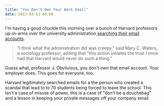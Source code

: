 ```yaml
---
title: "You Don't Own Your Work Email"
date: 2013-03-11 00:00
---
```


I'm having a good chuckle this morning over a bunch of Harvard professors up-in-arms over the university administration [searching their email accounts](http://www.nytimes.com/2013/03/11/us/harvard-e-mail-search-stuns-faculty-members.html?pagewanted=all&_r=0).

> "I think what the administration did was creepy," said Mary C. Waters, a sociology professor, adding that "this action violates the trust I once had that Harvard would never do such a thing."

Guess what, professor J. Obvlivious, you don't _own_ that email account. Your employer does. This goes for everyone, too.

Harvard legitimately searched emails for a the person who created a scandal that lead to to 70 students being forced to leave the school. This isn't a case of misuse of power, this is a case of "don't be a douchebag" and a lesson in keeping your private messages off your company email.

<!-- more -->
